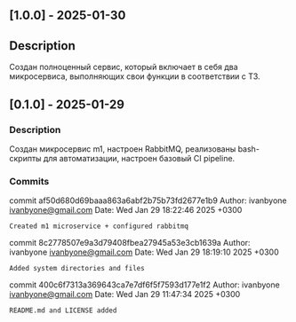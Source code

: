 ## [1.0.0] - 2025-01-30
## Description
Создан полноценный сервис, который включает в себя два микросервиса, выполняющих свои функции в соответствии с ТЗ.

## [0.1.0] - 2025-01-29
### Description
Создан микросервис m1, настроен RabbitMQ, реализованы bash-скрипты для автоматизации, настроен базовый CI pipeline.
### Commits
commit af50d680d69baaa863a6abf2b75b73fd2677e1b9
Author: ivanbyone <ivanbyone@gmail.com>
Date:   Wed Jan 29 18:22:46 2025 +0300

    Created m1 microservice + configured rabbitmq

commit 8c2778507e9a3d79408fbea27945a53e3cb1639a
Author: ivanbyone <ivanbyone@gmail.com>
Date:   Wed Jan 29 18:19:10 2025 +0300

    Added system directories and files

commit 400c6f7313a369643ca7e7df6f5f7593d177e1f2
Author: ivanbyone <ivanbyone@gmail.com>
Date:   Wed Jan 29 11:47:34 2025 +0300

    README.md and LICENSE added
